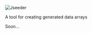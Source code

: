 <img src='https://i.postimg.cc/ydVDM5Nx/1741087790-d075fd8f-3765-465e-ba3f-80326ea952e3.png' alt='Jseeder' aria-label='Jseeder' />


A tool for creating generated data arrays

Soon...
